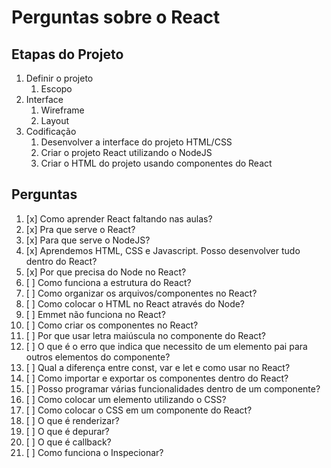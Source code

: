 # Perguntas sobre o React

## Etapas do Projeto

1. Definir o projeto
   1. Escopo
2. Interface
   1. Wireframe
   2. Layout
3. Codificação
   1. Desenvolver a interface do projeto HTML/CSS
   2. Criar o projeto React utilizando o NodeJS
   3. Criar o HTML do projeto usando componentes do React

## Perguntas
1. [x] Como aprender React faltando nas aulas?
2. [x] Pra que serve o React?
3. [x] Para que serve o NodeJS?
4. [x] Aprendemos HTML, CSS e Javascript. Posso desenvolver tudo dentro do React?
5. [x] Por que precisa do Node no React?
6. [ ] Como funciona a estrutura do React? 
8. [ ] Como organizar os arquivos/componentes no React?
9. [ ] Como colocar o HTML no React através do Node?
10. [ ] Emmet não funciona no React?
11. [ ] Como criar os componentes no React?
12. [ ] Por que usar letra maiúscula no componente do React?
13. [ ] O que é o erro que indica que necessito de um elemento pai para outros elementos do componente?
14. [ ] Qual a diferença entre const, var e let e como usar no React?
15. [ ] Como importar e exportar os componentes dentro do React?
16. [ ] Posso programar várias funcionalidades dentro de um componente?
17. [ ] Como colocar um elemento utilizando o CSS?
18. [ ] Como colocar o CSS em um componente do React?
19. [ ] O que é renderizar?
20. [ ] O que é depurar?
21. [ ] O que é callback?
22. [ ] Como funciona o Inspecionar?
